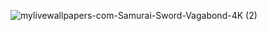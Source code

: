 ![mylivewallpapers-com-Samurai-Sword-Vagabond-4K (2)](https://github.com/user-attachments/assets/c90a87ec-6962-4f4b-9136-bca9a89266a2)
